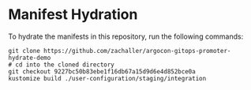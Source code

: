 # Manifest Hydration

To hydrate the manifests in this repository, run the following commands:

```shell
git clone https://github.com/zachaller/argocon-gitops-promoter-hydrate-demo
# cd into the cloned directory
git checkout 9227bc50b83ebe1f16db67a15d9d6e4d852bce0a
kustomize build ./user-configuration/staging/integration
```
